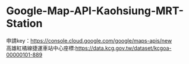 # Google-Map-API-Kaohsiung-MRT-Station<br>
申請key：https://console.cloud.google.com/google/maps-apis/new<br>
高雄紅橘線捷運車站中心座標:https://data.kcg.gov.tw/dataset/kcgoa-00000101-889
